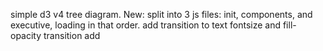 simple d3 v4 tree diagram. 
New:
split into 3 js files: init, components, and executive, loading in that order.
add transition to text fontsize and fill-opacity transition
add 
